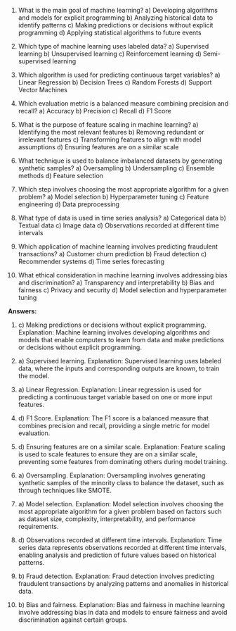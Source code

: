 1. What is the main goal of machine learning?
   a) Developing algorithms and models for explicit programming
   b) Analyzing historical data to identify patterns
   c) Making predictions or decisions without explicit programming
   d) Applying statistical algorithms to future events

2. Which type of machine learning uses labeled data?
   a) Supervised learning
   b) Unsupervised learning
   c) Reinforcement learning
   d) Semi-supervised learning

3. Which algorithm is used for predicting continuous target variables?
   a) Linear Regression
   b) Decision Trees
   c) Random Forests
   d) Support Vector Machines

4. Which evaluation metric is a balanced measure combining precision and recall?
   a) Accuracy
   b) Precision
   c) Recall
   d) F1 Score

5. What is the purpose of feature scaling in machine learning?
   a) Identifying the most relevant features
   b) Removing redundant or irrelevant features
   c) Transforming features to align with model assumptions
   d) Ensuring features are on a similar scale

6. What technique is used to balance imbalanced datasets by generating synthetic samples?
   a) Oversampling
   b) Undersampling
   c) Ensemble methods
   d) Feature selection

7. Which step involves choosing the most appropriate algorithm for a given problem?
   a) Model selection
   b) Hyperparameter tuning
   c) Feature engineering
   d) Data preprocessing

8. What type of data is used in time series analysis?
   a) Categorical data
   b) Textual data
   c) Image data
   d) Observations recorded at different time intervals

9. Which application of machine learning involves predicting fraudulent transactions?
   a) Customer churn prediction
   b) Fraud detection
   c) Recommender systems
   d) Time series forecasting

10. What ethical consideration in machine learning involves addressing bias and discrimination?
    a) Transparency and interpretability
    b) Bias and fairness
    c) Privacy and security
    d) Model selection and hyperparameter tuning

**Answers:**

1. c) Making predictions or decisions without explicit programming.
   Explanation: Machine learning involves developing algorithms and models that enable computers to learn from data and make predictions or decisions without explicit programming.

2. a) Supervised learning.
   Explanation: Supervised learning uses labeled data, where the inputs and corresponding outputs are known, to train the model.

3. a) Linear Regression.
   Explanation: Linear regression is used for predicting a continuous target variable based on one or more input features.

4. d) F1 Score.
   Explanation: The F1 score is a balanced measure that combines precision and recall, providing a single metric for model evaluation.

5. d) Ensuring features are on a similar scale.
   Explanation: Feature scaling is used to scale features to ensure they are on a similar scale, preventing some features from dominating others during model training.

6. a) Oversampling.
   Explanation: Oversampling involves generating synthetic samples of the minority class to balance the dataset, such as through techniques like SMOTE.

7. a) Model selection.
   Explanation: Model selection involves choosing the most appropriate algorithm for a given problem based on factors such as dataset size, complexity, interpretability, and performance requirements.

8. d) Observations recorded at different time intervals.
   Explanation: Time series data represents observations recorded at different time intervals, enabling analysis and prediction of future values based on historical patterns.

9. b) Fraud detection.
   Explanation: Fraud detection involves predicting fraudulent transactions by analyzing patterns and anomalies in historical data.

10. b) Bias and fairness.
    Explanation: Bias and fairness in machine learning involve addressing bias in data and models to ensure fairness and avoid discrimination against certain groups.
